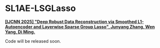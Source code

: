 # SL1AE-LSGLasso
[**\[IJCNN 2025\] "Deep Robust Data Reconstruction via Smoothed L1-Autoencoder and Layerwise Sparse Group Lasso", Junyang Zhang, Wen Yang, Di Ming.**]([https://github.com/advml-group](https://github.com/AdvML-Group/SL1AE-LSGLasso)) 


Code will be released soon.
